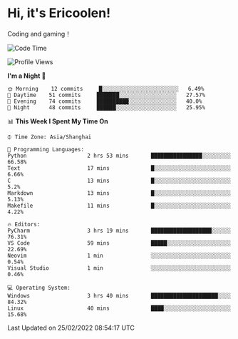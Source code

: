 # Hi, it's Ericoolen!
Coding and gaming！

<!--START_SECTION:waka-->
![Code Time](http://img.shields.io/badge/Code%20Time-184%20hrs%2036%20mins-blue)

![Profile Views](http://img.shields.io/badge/Profile%20Views-4-blue)

**I'm a Night 🦉** 

```text
🌞 Morning    12 commits     █░░░░░░░░░░░░░░░░░░░░░░░░   6.49% 
🌆 Daytime    51 commits     ███████░░░░░░░░░░░░░░░░░░   27.57% 
🌃 Evening    74 commits     ██████████░░░░░░░░░░░░░░░   40.0% 
🌙 Night      48 commits     ██████░░░░░░░░░░░░░░░░░░░   25.95%

```


📊 **This Week I Spent My Time On** 

```text
⌚︎ Time Zone: Asia/Shanghai

💬 Programming Languages: 
Python                   2 hrs 53 mins       ████████████████░░░░░░░░░   66.58% 
Text                     17 mins             █░░░░░░░░░░░░░░░░░░░░░░░░   6.66% 
C                        13 mins             █░░░░░░░░░░░░░░░░░░░░░░░░   5.2% 
Markdown                 13 mins             █░░░░░░░░░░░░░░░░░░░░░░░░   5.13% 
Makefile                 11 mins             █░░░░░░░░░░░░░░░░░░░░░░░░   4.22%

🔥 Editors: 
PyCharm                  3 hrs 19 mins       ███████████████████░░░░░░   76.31% 
VS Code                  59 mins             █████░░░░░░░░░░░░░░░░░░░░   22.69% 
Neovim                   1 min               ░░░░░░░░░░░░░░░░░░░░░░░░░   0.54% 
Visual Studio            1 min               ░░░░░░░░░░░░░░░░░░░░░░░░░   0.46%

💻 Operating System: 
Windows                  3 hrs 40 mins       █████████████████████░░░░   84.32% 
Linux                    40 mins             ████░░░░░░░░░░░░░░░░░░░░░   15.68%

```


 Last Updated on 25/02/2022 08:54:17 UTC
<!--END_SECTION:waka-->

